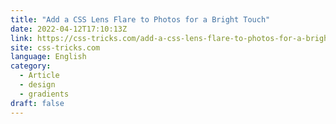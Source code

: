 ```yaml
---
title: "Add a CSS Lens Flare to Photos for a Bright Touch"
date: 2022-04-12T17:10:13Z
link: https://css-tricks.com/add-a-css-lens-flare-to-photos-for-a-bright-touch/?utm_medium=RSS&utm_source=news.12bit.vn
site: css-tricks.com
language: English
category:
  - Article
  - design
  - gradients
draft: false
---
```

